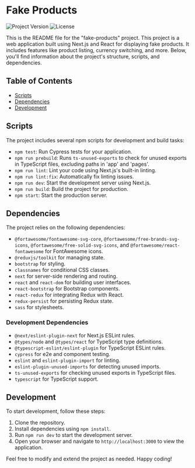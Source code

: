 # Fake Products

![Project Version](https://img.shields.io/badge/version-1.0.0-blue.svg)
![License](https://img.shields.io/badge/license-Private-red.svg)

This is the README file for the "fake-products" project. This project is a web application built using Next.js and React for displaying fake products. It includes features like product listing, currency switching, and more. Below, you'll find information about the project's structure, scripts, and dependencies.

## Table of Contents

- [Scripts](#scripts)
- [Dependencies](#dependencies)
- [Development](#development)

## Scripts

The project includes several npm scripts for development and build tasks:

- `npm test`: Run Cypress tests for your application.
- `npm run prebuild`: Runs `ts-unused-exports` to check for unused exports in TypeScript files, excluding paths in 'app' and 'pages'.
- `npm run lint`: Lint your code using Next.js's built-in linting.
- `npm run lint:fix`: Automatically fix linting issues.
- `npm run dev`: Start the development server using Next.js.
- `npm run build`: Build the project for production.
- `npm start`: Start the production server.

## Dependencies

The project relies on the following dependencies:

- `@fortawesome/fontawesome-svg-core`, `@fortawesome/free-brands-svg-icons`, `@fortawesome/free-solid-svg-icons`, and `@fortawesome/react-fontawesome` for FontAwesome icons.
- `@reduxjs/toolkit` for managing state.
- `bootstrap` for styling.
- `classnames` for conditional CSS classes.
- `next` for server-side rendering and routing.
- `react` and `react-dom` for building user interfaces.
- `react-bootstrap` for Bootstrap components.
- `react-redux` for integrating Redux with React.
- `redux-persist` for persisting Redux state.
- `sass` for stylesheets.

### Development Dependencies

- `@next/eslint-plugin-next` for Next.js ESLint rules.
- `@types/node` and `@types/react` for TypeScript type definitions.
- `@typescript-eslint/eslint-plugin` for TypeScript ESLint rules.
- `cypress` for e2e and component testing.
- `eslint` and `eslint-plugin-import` for linting.
- `eslint-plugin-unused-imports` for detecting unused imports.
- `ts-unused-exports` for checking unused exports in TypeScript files.
- `typescript` for TypeScript support.

## Development

To start development, follow these steps:

1. Clone the repository.
2. Install dependencies using `npm install`.
3. Run `npm run dev` to start the development server.
4. Open your browser and navigate to `http://localhost:3000` to view the application.

Feel free to modify and extend the project as needed. Happy coding!
